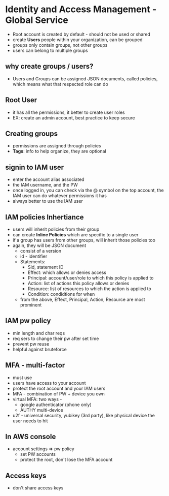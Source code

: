 # Identity and Access Management - Global Service

- Root account is created by default - should not be used or shared
- create **Users** people within your organization, can be grouped
- groups only contain groups, not other groups
- users can belong to multiple groups

## why create groups / users?
- Users and Groups can be assigned JSON documents, called policies, which means what that respected role can do

## Root User
- it has all the permissions, it better to create user roles
- EX: create an admin account, best practice to keep secure

## Creating groups
- permissions are assigned through policies
- **Tags**: info to help organize, they are optional

## signin to IAM user
- enter the account alias associated
- the IAM username, and the PW
- once logged in, you can check via the @ symbol on the top account, the IAM user can do whatever permissions it has
- always better to use the IAM user

## IAM policies Inhertiance
- users will inherit policies from their group
- can create **Inline Policies** which are specific to a single user
- if a group has users from other groups, will inherit those policies too
- again, they will be JSON document
    - consist of a version 
    - id - identifier
    - Statements:
        - Sid, statement ID
        - Effect: which allows or denies access
        - Principal: account/user/role to which this policy is applied to
        - Action: list of actions this policy allows or denies
        - Resource: list of resources to which the action is applied to
        - Condition: condidtions for when 
    - from the above, Effect, Principal, Action, Resource are most prominent

## IAM pw policy
- min length and char reqs
- req sers to change their pw after set time
- prevent pw reuse
- helpful against bruteforce

## MFA - multi-factor
- must use
- users have access to your account
- protect the root account and your IAM users
- MFA - combination of PW + device you own
- virtual MFA: two ways -
    - google authenticator (phone only)
    - AUTHY multi-device
- u2f - universal security, yubikey (3rd party), like physical device the user needs to hit

## In AWS console
- account settings => pw policy
    - set PW accounts
    - protect the root, don't lose the MFA account

## Access keys
- don't share access keys 